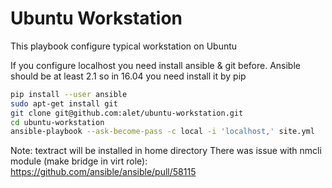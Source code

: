 # Ubuntu Workstation

This playbook configure typical workstation on Ubuntu

If you configure localhost you need install ansible & git before. Ansible should be at least 2.1 so in 16.04 you need install it by pip

```sh
pip install --user ansible
sudo apt-get install git
git clone git@github.com:alet/ubuntu-workstation.git
cd ubuntu-workstation
ansible-playbook --ask-become-pass -c local -i 'localhost,' site.yml
```
Note: textract will be installed in home directory
There was issue with nmcli module (make bridge in virt role): https://github.com/ansible/ansible/pull/58115
